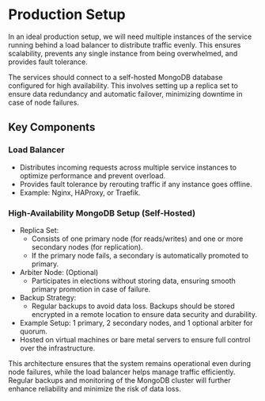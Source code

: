 # Production Setup

In an ideal production setup, we will need multiple instances of the service running behind a load balancer to distribute traffic evenly. This ensures scalability, prevents any single instance from being overwhelmed, and provides fault tolerance.

The services should connect to a self-hosted MongoDB database configured for high availability. This involves setting up a replica set to ensure data redundancy and automatic failover, minimizing downtime in case of node failures.

## Key Components

### Load Balancer

- Distributes incoming requests across multiple service instances to optimize performance and prevent overload.
- Provides fault tolerance by rerouting traffic if any instance goes offline.
- Example: Nginx, HAProxy, or Traefik.

### High-Availability MongoDB Setup (Self-Hosted)

- Replica Set:
  - Consists of one primary node (for reads/writes) and one or more secondary nodes (for replication).
  - If the primary node fails, a secondary is automatically promoted to primary.
- Arbiter Node: (Optional)
  - Participates in elections without storing data, ensuring smooth primary promotion in case of failure.
- Backup Strategy:
  - Regular backups to avoid data loss. Backups should be stored encrypted in a remote location to ensure data security and durability.
- Example Setup: 1 primary, 2 secondary nodes, and 1 optional arbiter for quorum.
- Hosted on virtual machines or bare metal servers to ensure full control over the infrastructure.

This architecture ensures that the system remains operational even during node failures, while the load balancer helps manage traffic efficiently. Regular backups and monitoring of the MongoDB cluster will further enhance reliability and minimize the risk of data loss.
